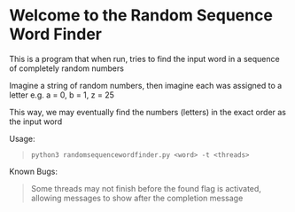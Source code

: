 # Welcome to the Random Sequence Word Finder

This is a program that when run, tries to find the input word in a sequence of completely random numbers

Imagine a string of random numbers, then imagine each was assigned to a letter e.g. a = 0, b = 1, z = 25

This way, we may eventually find the numbers (letters) in the exact order as the input word

Usage:
> `python3 randomsequencewordfinder.py <word> -t <threads>`

Known Bugs:
> Some threads may not finish before the found flag is activated, allowing messages to show after the completion message
